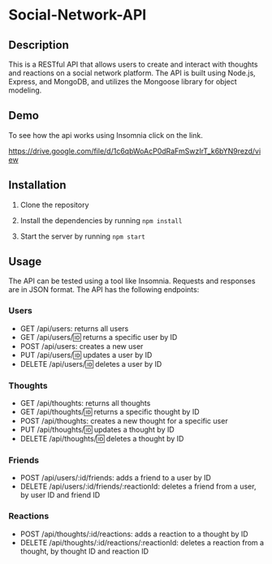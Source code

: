 # Social-Network-API

## Description
This is a RESTful API that allows users to create and interact with thoughts and reactions on a social network platform. The API is built using Node.js, Express, and MongoDB, and utilizes the Mongoose library for object modeling.

## Demo
To see how the api works using Insomnia click on the link.

https://drive.google.com/file/d/1c6qbWoAcP0dRaFmSwzIrT_k6bYN9rezd/view

## Installation
1. Clone the repository

2. Install the dependencies by running ``npm install``

3. Start the server by running ``npm start``

## Usage
The API can be tested using a tool like Insomnia. Requests and responses are in JSON format.
The API has the following endpoints:

### Users
- GET /api/users: returns all users
- GET /api/users/:id: returns a specific user by ID
- POST /api/users: creates a new user
- PUT /api/users/:id: updates a user by ID
- DELETE /api/users/:id: deletes a user by ID

### Thoughts
- GET /api/thoughts: returns all thoughts
- GET /api/thoughts/:id: returns a specific thought by ID
- POST /api/thoughts: creates a new thought for a specific user
- PUT /api/thoughts/:id: updates a thought by ID
- DELETE /api/thoughts/:id: deletes a thought by ID

### Friends
- POST /api/users/:id/friends: adds a friend to a user by ID
- DELETE /api/users/:id/friends/:reactionId: deletes a friend from a user, by user ID and friend ID

### Reactions
- POST /api/thoughts/:id/reactions: adds a reaction to a thought by ID
- DELETE /api/thoughts/:id/reactions/:reactionId: deletes a reaction from a thought, by thought ID and reaction ID
